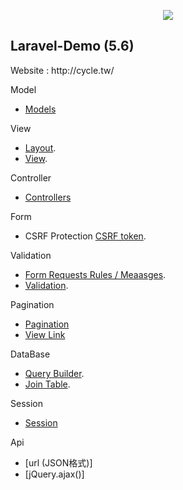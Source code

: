 <p align="center"><img src="https://laravel.com/assets/img/components/logo-laravel.svg"></p>

## Laravel-Demo (5.6)

<p> Website : http://cycle.tw/</p>


Model

- [Models](https://github.com/wiki0918/laravel-demo/tree/master/app/Models)

View

- [Layout](https://github.com/wiki0918/laravel-demo/blob/master/resources/views/layouts/master.blade.php#L112).
- [View](https://github.com/wiki0918/laravel-demo/blob/master/resources/views/carList.blade.php).

Controller

- [Controllers](https://github.com/wiki0918/laravel-demo/tree/master/app/Http/Controllers)

Form

- CSRF Protection [CSRF token](https://github.com/wiki0918/laravel-demo/blob/master/resources/views/carAnnounce.blade.php#L24).

Validation

- [Form Requests Rules / Meaasges](https://github.com/wiki0918/laravel-demo/blob/master/app/Http/Requests/ReservePost.php).
- [Validation](https://github.com/wiki0918/laravel-demo/blob/master/app/Http/Controllers/BookingController.php#L56).

Pagination

- [Pagination](https://github.com/wiki0918/laravel-demo/blob/master/app/Managers/CarMgr.php#L43)
- [View Link](https://github.com/wiki0918/laravel-demo/blob/master/resources/views/carList.blade.php#L31)

DataBase

- [Query Builder](https://github.com/wiki0918/laravel-demo/blob/master/app/Managers/CarMgr.php).
- [Join Table](https://github.com/wiki0918/laravel-demo/blob/master/app/Managers/BookingMgr.php#L34).

Session

- [Session](https://github.com/wiki0918/laravel-demo/blob/master/app/Http/Controllers/AdminController.php)

Api

- [url (JSON格式)]
- [jQuery.ajax()]